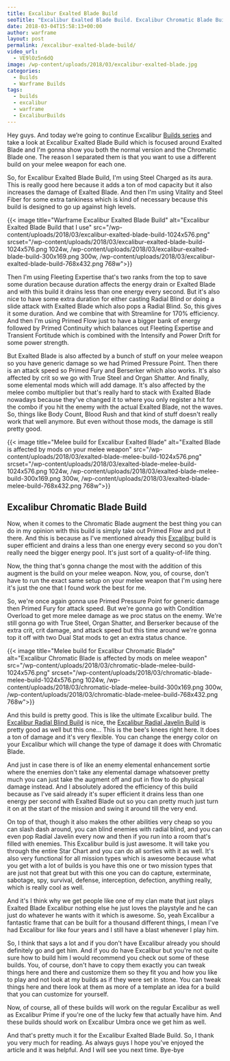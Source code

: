 ```yaml
---
title: Excalibur Exalted Blade Build
seoTitle: "Excalibur Exalted Blade Build. Excalibur Chromatic Blade Build."
date: 2018-03-04T15:58:13+00:00
author: warframe
layout: post
permalink: /excalibur-exalted-blade-build/
video_url:
  - VE9lOz5n6dQ
image: /wp-content/uploads/2018/03/excalibur-exalted-blade.jpg
categories:
  - Builds
  - Warframe Builds
tags:
  - builds
  - excalibur
  - warframe
  - ExcaliburBuilds
---
```

Hey guys. And today we’re going to continue Excalibur [Builds series](https://warframeblog.com/warframe-builds/) and take a look at Excalibur Exalted Blade Build which is focused around Exalted Blade and I'm gonna show you both the normal version and the Chromatic Blade one. The reason I separated them is that you want to use a different build on your melee weapon for each one.<!--more-->

So, for <span>Excalibur Exalted Blade Build, I'm using</span> Steel Charged as its aura. This is really good here because it adds a ton of mod capacity but it also increases the damage of Exalted Blade. And then I'm using Vitality and Steel Fiber for some extra tankiness which is kind of necessary because this build is designed to go up against high levels.

{{< image title="Warframe Excalibur Exalted Blade Build" alt="Excalibur Exalted Blade Build that I use" src="/wp-content/uploads/2018/03/excalibur-exalted-blade-build-1024x576.png" srcset="/wp-content/uploads/2018/03/excalibur-exalted-blade-build-1024x576.png 1024w, /wp-content/uploads/2018/03/excalibur-exalted-blade-build-300x169.png 300w, /wp-content/uploads/2018/03/excalibur-exalted-blade-build-768x432.png 768w">}}

Then I'm using Fleeting Expertise that's two ranks from the top to save some duration because duration affects the energy drain or Exalted Blade and with this build it drains less than one energy every second. But it's also nice to have some extra duration for either casting Radial Blind or doing a slide attack with Exalted Blade which also pops a Radial Blind. So, this gives it some duration. And we combine that with Streamline for 170% efficiency. And then I'm using Primed Flow just to have a bigger bank of energy followed by Primed Continuity which balances out Fleeting Expertise and Transient Fortitude which is combined with the Intensify and Power Drift for some power strength.

But Exalted Blade is also affected by a bunch of stuff on your melee weapon so you have generic damage so we had Primed Pressure Point. Then there is an attack speed so Primed Fury and Berserker which also works. It's also affected by crit so we go with True Steel and Organ Shatter. And finally, some elemental mods which will add damage. It's also affected by the melee combo multiplier but that's really hard to stack with Exalted Blade nowadays because they've changed it to where you only register a hit for the combo if you hit the enemy with the actual Exalted Blade, not the waves. So, things like Body Count, Blood Rush and that kind of stuff doesn't really work that well anymore. But even without those mods, the damage is still pretty good.

{{< image title="Melee build for Excalibur Exalted Blade" alt="Exalted Blade is affected by mods on your melee weapon" src="/wp-content/uploads/2018/03/exalted-blade-melee-build-1024x576.png" srcset="/wp-content/uploads/2018/03/exalted-blade-melee-build-1024x576.png 1024w, /wp-content/uploads/2018/03/exalted-blade-melee-build-300x169.png 300w, /wp-content/uploads/2018/03/exalted-blade-melee-build-768x432.png 768w">}}

## Excalibur Chromatic Blade Build

Now, when it comes to the Chromatic Blade augment the best thing you can do in my opinion with this build is simply take out Primed Flow and put it there. And this is because as I've mentioned already this [Excalibur](/warframes/excalibur/ "Warframe Excalibur") build is super efficient and drains a less than one energy every second so you don't really need the bigger energy pool. It's just sort of a quality-of-life thing.

Now, the thing that's gonna change the most with the addition of this augment is the build on your melee weapon. Now, you, of course, don't have to run the exact same setup on your melee weapon that I'm using here it's just the one that I found work the best for me.

So, we're once again gonna use Primed Pressure Point for generic damage then Primed Fury for attack speed. But we're gonna go with Condition Overload to get more melee damage as we proc status on the enemy. We're still gonna go with True Steel, Organ Shatter, and Berserker because of the extra crit, crit damage, and attack speed but this time around we're gonna top it off with two Dual Stat mods to get an extra status chance.

{{< image title="Melee build for Excalibur Chromatic Blade" alt="Excalibur Chromatic Blade is affected by mods on melee weapon" src="/wp-content/uploads/2018/03/chromatic-blade-melee-build-1024x576.png" srcset="/wp-content/uploads/2018/03/chromatic-blade-melee-build-1024x576.png 1024w, /wp-content/uploads/2018/03/chromatic-blade-melee-build-300x169.png 300w, /wp-content/uploads/2018/03/chromatic-blade-melee-build-768x432.png 768w">}}

And this build is pretty good. This is like the ultimate Excalibur build. The [Excalibur Radial Blind Build](https://warframeblog.com/excalibur-radial-blind-build/) is nice, the [Excalibur Radial Javelin Build](https://warframeblog.com/excalibur-radial-javelin-build/) is pretty good as well but this one&#8230; This is the bee's knees right here. It does a ton of damage and it's very flexible. You can change the energy color on your Excalibur which will change the type of damage it does with Chromatic Blade.

And just in case there is of like an enemy elemental enhancement sortie where the enemies don't take any elemental damage whatsoever pretty much you can just take the augment off and put in flow to do physical damage instead. And I absolutely adored the efficiency of this build because as I've said already it's super efficient it drains less than one energy per second with Exalted Blade out so you can pretty much just turn it on at the start of the mission and swing it around till the very end.

On top of that, though it also makes the other abilities very cheap so you can slash dash around, you can blind enemies with radial blind, and you can even pop Radial Javelin every now and then if you run into a room that's filled with enemies. This Excalibur build is just awesome. It will take you through the entire Star Chart and you can do all sorties with it as well. It's also very functional for all mission types which is awesome because what you get with a lot of builds is you have this one or two mission types that are just not that great but with this one you can do capture, exterminate, sabotage, spy, survival, defense, interception, defection, anything really, which is really cool as well.

And it's I think why we get people like one of my clan mate that just plays Exalted Blade Excalibur nothing else he just loves the playstyle and he can just do whatever he wants with it which is awesome. So, yeah Excalibur a fantastic frame that can be built for a thousand different things, I mean I've had Excalibur for like four years and I still have a blast whenever I play him.

So, I think that says a lot and if you don't have Excalibur already you should definitely go and get him. And if you do have Excalibur but you're not quite sure how to build him I would recommend you check out some of these builds. You, of course, don't have to copy them exactly you can tweak things here and there and customize them so they fit you and how you like to play and not look at my builds as if they were set in stone. You can tweak things here and there look at them as more of a template an idea for a build that you can customize for yourself.

Now, of course, all of these builds will work on the regular Excalibur as well as Excalibur Prime if you're one of the lucky few that actually have him. And these builds should work on Excalibur Umbra once we get him as well.

And that's pretty much it for the <span>Excalibur Exalted Blade Build</span>. So, I thank you very much for reading. As always guys I hope you've enjoyed the article and it was helpful. And I will see you next time. Bye-bye